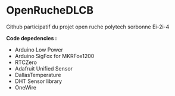 # OpenRucheDLCB
Github participatif du projet open ruche polytech sorbonne Ei-2i-4

**Code depedencies :**

* Arduino Low Power
* Arduino SigFox for MKRFox1200
* RTCZero
* Adafruit Unified Sensor
* DallasTemperature
* DHT Sensor library
* OneWire
